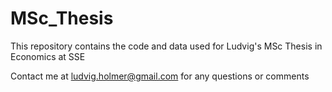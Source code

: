 # MSc_Thesis
This repository contains the code and data used for Ludvig's MSc Thesis in Economics at SSE

Contact me at ludvig.holmer@gmail.com for any questions or comments
